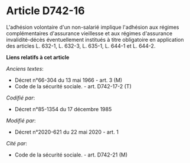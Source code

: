 # Article D742-16

L'adhésion volontaire d'un non-salarié implique l'adhésion aux régimes complémentaires d'assurance vieillesse et aux régimes
d'assurance invalidité-décès éventuellement institués à titre obligatoire en application des articles L. 632-1, L. 632-3, L.
635-1, L. 644-1 et L. 644-2.

**Liens relatifs à cet article**

_Anciens textes_:

  - Décret n°66-304 du 13 mai 1966 - art. 3 (M)
  - Code de la sécurité sociale. - art. D742-17-2  (T)

_Codifié par_:

  - Décret n°85-1354 du 17 décembre 1985

_Modifié par_:

  - Décret n°2020-621 du 22 mai 2020 - art. 1

_Cité par_:

  - Code de la sécurité sociale. - art. D742-21 (M)
